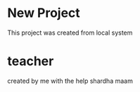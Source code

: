 # New Project

This project was created from local system
# teacher
created by me with the help shardha maam
